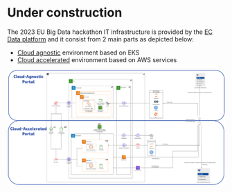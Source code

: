 # Under construction

The 2023 EU Big Data hackathon IT infrastructure is provided by the [EC Data platform](https://ec-europa.github.io/digit-dataplatform/) and it consist from 2 main parts as depicted below:

 - [Cloud agnostic](cloud-agnostic.md) environment based on EKS
 - [Cloud accelerated](cloud-accelerated.md) environment based on AWS services 

![IT Infrastucture overview](img/it_infra_overview.png)
